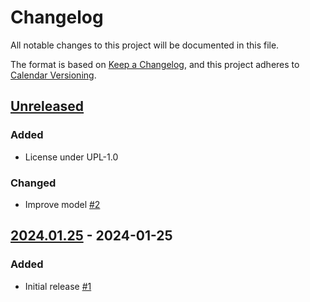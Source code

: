 # Changelog

All notable changes to this project will be documented in this file.

The format is based on [Keep a Changelog](https://keepachangelog.com/en/1.0.0/),
and this project adheres to [Calendar Versioning](https://calver.org/).

## [Unreleased]

### Added
- License under UPL-1.0

### Changed
- Improve model [#2](https://github.com/sormuras/changelog/issues/2)

## [2024.01.25] - 2024-01-25

### Added
- Initial release [#1](https://github.com/sormuras/changelog/issues/1)

[Unreleased]: https://github.com/sormuras/changelog/compare/2024.01.25...HEAD
[2024.01.25]: https://github.com/sormuras/changelog/releases/tag/2024.01.25
